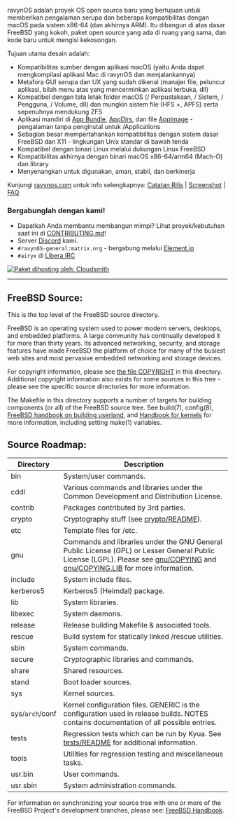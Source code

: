 
ravynOS adalah proyek OS open source baru yang bertujuan untuk memberikan pengalaman serupa dan beberapa kompatibilitas dengan macOS pada sistem x86-64 (dan akhirnya ARM). Itu dibangun di atas dasar FreeBSD yang kokoh, paket open source yang ada di ruang yang sama, dan kode baru untuk mengisi kekosongan.

Tujuan utama desain adalah:
- Kompatibilitas sumber dengan aplikasi macOS (yaitu Anda dapat mengkompilasi aplikasi Mac di ravynOS dan menjalankannya)
- Metafora GUI serupa dan UX yang sudah dikenal (manajer file, peluncur aplikasi, bilah menu atas yang mencerminkan aplikasi terbuka, dll)
- Kompatibel dengan tata letak folder macOS (/ Perpustakaan, / Sistem, / Pengguna, / Volume, dll) dan mungkin sistem file (HFS +, APFS) serta sepenuhnya mendukung ZFS
- Aplikasi mandiri di [App Bundle](https://developer.apple.com/documentation/foundation/bundle), [AppDirs](https://github.com/AppImage/AppImageKit/wiki/AppDir), dan file [AppImage](https://github.com/AppImage) - pengalaman tanpa penginstal untuk /Applications
- Sebagian besar mempertahankan kompatibilitas dengan sistem dasar FreeBSD dan X11 - lingkungan Unix standar di bawah tenda
- Kompatibel dengan binari Linux melalui dukungan Linux FreeBSD
- Kompatibilitas akhirnya dengan binari macOS x86-64/arm64 (Mach-O) dan library
- Menyenangkan untuk digunakan, aman, stabil, dan berkinerja

Kunjungi [ravynos.com](https://ravynos.com/) untuk info selengkapnya: [Catatan Rilis](https://ravynos.com/releases.html) | [Screenshot](https://ravynos.com/screenshots.html) | [FAQ](https://ravynos.com/faq.html)

### Bergabunglah dengan kami!

* Dapatkah Anda membantu membangun mimpi? Lihat proyek/kebutuhan saat ini di [CONTRIBUTING.md](CONTRIBUTING.md)!
* Server [Discord](https://discord.com/invite/8caJbAGNwY) kami.
* `#ravynOS-general:matrix.org` - bergabung melalui [Element.io](https://app.element.io/#/room/%23ravynOS-general:matrix.org)
* `#airyx` di [Libera IRC](https://web.libera.chat/?channel=#airyx)

[![Paket dihosting oleh: Cloudsmith](https://img.shields.io/badge/OSS%20hosting%20by-cloudsmith-blue?logo=cloudsmith&style=flat-square)](https://cloudsmith.com)

---

FreeBSD Source:
---------------
This is the top level of the FreeBSD source directory.

FreeBSD is an operating system used to power modern servers, desktops, and embedded platforms.
A large community has continually developed it for more than thirty years.
Its advanced networking, security, and storage features have made FreeBSD the platform of choice for many of the busiest web sites and most pervasive embedded networking and storage devices.

For copyright information, please see [the file COPYRIGHT](COPYRIGHT) in this directory.
Additional copyright information also exists for some sources in this tree - please see the specific source directories for more information.

The Makefile in this directory supports a number of targets for building components (or all) of the FreeBSD source tree.
See build(7), config(8), [FreeBSD handbook on building userland](https://docs.freebsd.org/en/books/handbook/cutting-edge/#makeworld), and [Handbook for kernels](https://docs.freebsd.org/en/books/handbook/kernelconfig/) for more information, including setting make(1) variables.

Source Roadmap:
---------------
| Directory | Description |
| --------- | ----------- |
| bin | System/user commands. |
| cddl | Various commands and libraries under the Common Development and Distribution License. |
| contrib | Packages contributed by 3rd parties. |
| crypto | Cryptography stuff (see [crypto/README](crypto/README)). |
| etc | Template files for /etc. |
| gnu | Commands and libraries under the GNU General Public License (GPL) or Lesser General Public License (LGPL). Please see [gnu/COPYING](gnu/COPYING) and [gnu/COPYING.LIB](gnu/COPYING.LIB) for more information. |
| include | System include files. |
| kerberos5 | Kerberos5 (Heimdal) package. |
| lib | System libraries. |
| libexec | System daemons. |
| release | Release building Makefile & associated tools. |
| rescue | Build system for statically linked /rescue utilities. |
| sbin | System commands. |
| secure | Cryptographic libraries and commands. |
| share | Shared resources. |
| stand | Boot loader sources. |
| sys | Kernel sources. |
| sys/`arch`/conf | Kernel configuration files. GENERIC is the configuration used in release builds. NOTES contains documentation of all possible entries. |
| tests | Regression tests which can be run by Kyua.  See [tests/README](tests/README) for additional information. |
| tools | Utilities for regression testing and miscellaneous tasks. |
| usr.bin | User commands. |
| usr.sbin | System administration commands. |

For information on synchronizing your source tree with one or more of the FreeBSD Project's development branches, please see: [FreeBSD Handbook](https://docs.freebsd.org/en/books/handbook/cutting-edge/#current-stable).
